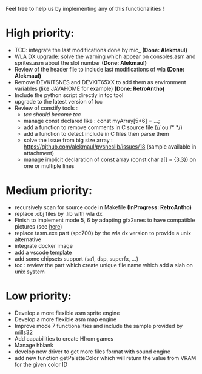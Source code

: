 Feel free to help us by implementing any of this functionalities !

# High priority:

- TCC: integrate the last modifications done by mic_ **(Done: Alekmaul)**
- WLA DX upgrade: solve the warning which appear on consoles.asm and sprites.asm about the slot number **(Done: Alekmaul)**
- Review of the header file to include last modifications of wla **(Done: Alekmaul)**
- Remove DEVKITSNES and DEVKIT65XX to add them as environment variables (like JAVAHOME for example) **(Done: RetroAntho)**
- Include the python script directly in tcc tool
- upgrade to the latest version of tcc
- Review of constify tools :
	- __tcc_ should become tcc_
	- manage const declared like : const myArray[5*6] = ...;
	- add a function to remove comments in C source file (// ou /* */)
	- add a function to detect include in C files then parse them
	- solve the issue from big size array : https://github.com/alekmaul/pvsneslib/issues/18 (sample available in attachment)
	- manage implicit declaration of const array (const char a[] = {3,3}) on one or multiple lines

# Medium priority:

- recursively scan for source code in Makefile **(InProgress: RetroAntho)**
- replace .obj files by .lib with wla dx
- Finish to implement mode 5, 6 by adapting gfx2snes to have compatible pictures (see [here](https://github.com/alekmaul/pvsneslib/issues/14))
- replace tasm.exe part (spc700) by the wla dx version to provide a unix alternative
- integrate docker image
- add a vscode template
- add some chipsets support (sa1, dsp, superfx, ...)
- tcc : review the part which create unique file name which add a slah on unix system

# Low priority:

- Develop a more flexible asm sprite engine
- Develop a more flexible asm map engine
- Improve mode 7 functionalities and include the sample provided by [mills32](https://github.com/alekmaul/pvsneslib/issues/24)
- Add capabilities to create HIrom games
- Manage hblank
- develop new driver to get more files format with sound engine
- add new function getPaletteColor which will return the value from VRAM for the given color ID